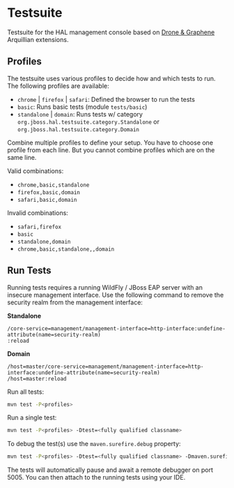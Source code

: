# Testsuite

Testsuite for the HAL management console based on [Drone & Graphene](http://arquillian.org/guides/functional_testing_using_graphene/) Arquillian extensions.

## Profiles

The testsuite uses various profiles to decide how and which tests to run. The following profiles are available:

- `chrome` | `firefox` | `safari`: Defined the browser to run the tests
- `basic`: Runs basic tests (module `tests/basic`)
- `standalone` | `domain`: Runs tests w/ category `org.jboss.hal.testsuite.category.Standalone` or `org.jboss.hal.testsuite.category.Domain`

Combine multiple profiles to define your setup. You have to choose one profile from each line. But you cannot combine profiles which are on the same line. 

Valid combinations:

- `chrome,basic,standalone`
- `firefox,basic,domain`
- `safari,basic,domain`

Invalid combinations:

- `safari,firefox`
- `basic`
- `standalone,domain`
- `chrome,basic,standalone,,domain`

## Run Tests 

Running tests requires a running WildFly / JBoss EAP server with an insecure management interface. Use the following command to remove the security realm from the management interface:

**Standalone**

```
/core-service=management/management-interface=http-interface:undefine-attribute(name=security-realm)
:reload
```

**Domain**

```
/host=master/core-service=management/management-interface=http-interface:undefine-attribute(name=security-realm)
/host=master:reload
```

Run all tests:

```bash
mvn test -P<profiles>
```

Run a single test: 

```bash
mvn test -P<profiles> -Dtest=<fully qualified classname>
```

To debug the test(s) use the `maven.surefire.debug` property: 
 
```bash
mvn test -P<profiles> -Dtest=<fully qualified classname> -Dmaven.surefire.debug
```

The tests will automatically pause and await a remote debugger on port 5005. You can then attach to the running tests using your IDE. 
